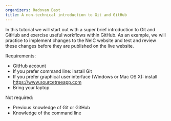 ```yaml
---
organizers: Radovan Bast
title: A non-technical introduction to Git and GitHub
---
```


In this tutorial we will start out with a super brief introduction to Git and GitHub and exercise useful workflows within GitHub. As an example, we will practice to implement changes to the NeIC website and test and review these changes before they are published on the live website.

Requirements:
- GitHub account
- If you prefer command line: install Git
- If you prefer graphical user interface (Windows or Mac OS X): install https://www.sourcetreeapp.com
- Bring your laptop

Not required:
- Previous knowledge of Git or GitHub
- Knowledge of the command line
